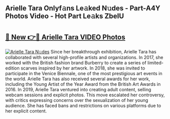 ## Arielle Tara Onlyf𝚊ns Le𝚊ked N𝚞des - Part-A4Y Photos Video - Hot Part Le𝚊ks ZbeIU

# <h2><a href="http://ac44424.deff.icu/?id=Arielle+Tara">🔗 New 👉🔴 Arielle Tara VIDEO Photos</a></h2>

[![Arielle Tara N𝚞des](https://i.imgur.com/rIISA9y.gif)](http://ac44424.deff.icu/?id=Arielle+Tara)
Since her breakthrough exhibition, Arielle Tara has collaborated with several high-profile artists and organizations. In 2017, she worked with the British fashion brand Burberry to create a series of limited-edition scarves inspired by her artwork. In 2018, she was invited to participate in the Venice Biennale, one of the most prestigious art events in the world. Arielle Tara has also received several awards for her work, including the Young Artist of the Year Award from the British Art Awards in 2016. In 2019, Arielle Tara ventured into creating adult content, selling webcam sessions and explicit photos. This move escalated her controversy, with critics expressing concerns over the sexualization of her young audience. She has faced bans and restrictions on various platforms due to her explicit content.

